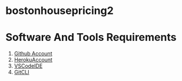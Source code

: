 # bostonhousepricing2

# Software And Tools Requirements
1) [Github Account](https://github.com)
2) [HerokuAccount](https://heroku.com)
3) [VSCodeIDE](https://code.visualstudio.com/)
4) [GitCLI](https://git-scm.com/downloads)